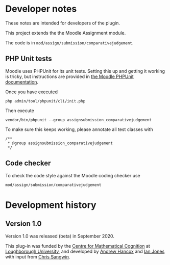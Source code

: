 # Developer notes

These notes are intended for developers of the plugin.

This project extends the the Moodle Assignment module.

The code is in `mod/assign/submission/comparativejudgement`.

## PHP Unit tests

Moodle uses PHPUnit for its unit tests. Setting this up and getting it working
is tricky, but instructions are provided in [the Moodle PHPUnit documentation](http://docs.moodle.org/dev/PHPUnit).

Once you have executed

    php admin/tool/phpunit/cli/init.php

Then execute

    vendor/bin/phpunit --group assignsubmission_comparativejudgement

To make sure this keeps working, please annotate all test classes with

    /**
     * @group assignsubmission_comparativejudgement
     */

## Code checker

To check the code style against the Moodle coding checker use

    mod/assign/submission/comparativejudgement

# Development history

## Version 1.0

Version 1.0 was released (beta) in September 2020.

This plug-in was funded by the [Centre for Mathematical Cognition](https://www.lboro.ac.uk/research/cmc/) at [Loughborough University](https://www.lboro.ac.uk), and developed by [Andrew Hancox](https://uk.linkedin.com/in/andrewdchancox) and [Ian Jones](https://www.lboro.ac.uk/departments/mec/staff/ian-jones/) with input from [Chris Sangwin](https://www.maths.ed.ac.uk/~csangwin/). 
    